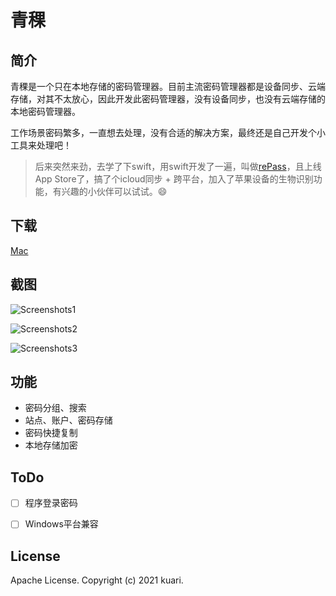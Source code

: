 # 青稞



## 简介

青稞是一个只在本地存储的密码管理器。目前主流密码管理器都是设备同步、云端存储，对其不太放心，因此开发此密码管理器，没有设备同步，也没有云端存储的本地密码管理器。

工作场景密码繁多，一直想去处理，没有合适的解决方案，最终还是自己开发个小工具来处理吧！



> 后来突然来劲，去学了下swift，用swift开发了一遍，叫做[rePass](https://apps.apple.com/cn/app/repass/id1570028651)，且上线App Store了，搞了个icloud同步 + 跨平台，加入了苹果设备的生物识别功能，有兴趣的小伙伴可以试试。😄



## 下载

[Mac](https://github.com/Kuari/QingKe/releases/download/v1.0.0/qingke-1.0.0.dmg)



## 截图

![Screenshots1](./Screenshots/Screenshots1.png)

![Screenshots2](./Screenshots/Screenshots2.png)

![Screenshots3](./Screenshots/Screenshots3.png)



## 功能

* 密码分组、搜索
* 站点、账户、密码存储
* 密码快捷复制
* 本地存储加密



## ToDo

- [ ] 程序登录密码
- [ ] Windows平台兼容



## License

Apache License. Copyright (c) 2021 kuari.